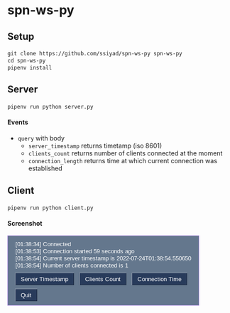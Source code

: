 # spn-ws-py

## Setup
```
git clone https://github.com/ssiyad/spn-ws-py spn-ws-py
cd spn-ws-py
pipenv install
```

## Server
```
pipenv run python server.py
```
#### Events
- `query` with body
    - `server_timestamp` returns timetamp (iso 8601)
    - `clients_count` returns number of clients connected at the moment
    - `connection_length` returns time at which current connection was established

## Client
```
pipenv run python client.py
```
#### Screenshot
![client_screenshot](screenshots/client.png)

